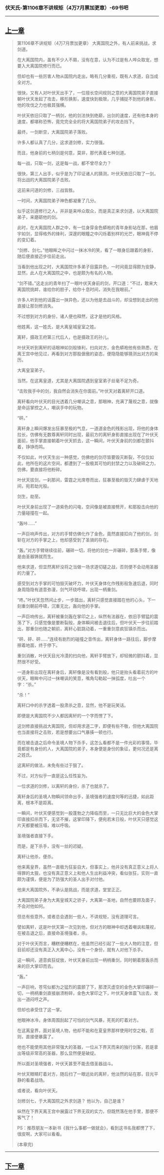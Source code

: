 ### 伏天氏-第1106章不讲规矩（4万7月票加更章）-69书吧

--------
[上一章](./f91c1ad236dc71f459b46cf3d4025bd4.md)
--------


>
>
>
>第1106章不讲规矩（4万7月票加更章）
>大离国院之外，有人前来挑战，求剑道。
>
>在大离国院内，虽有不少人不屑，没有在意，认为不过是有人哗众取宠，想要入大离国院修行而已。
>
>但却也有一些厉害人物从国院内走出，略有几分重视，既有人求道，自当成全对方。
>
>很快，又有人对叶伏天出手了，一位擅长空间规则之意的大离国院弟子直接朝叶伏天发起了攻击，移形换影，速度快到极限，几乎捕捉不到他的身影，他的攻伐之力也极其强横。
>
>叶伏天依旧只取了一柄剑，他的剑法快到绝巅，出剑的速度，还有他本身的速度，都堪称恐怖，竟完完全全的将大离国院弟子的攻击挡下。
>
>最终，一剑断空，大离国院弟子落败。
>
>许多人都认真了几分，这求道剑修，实力很强。
>
>而且，他身前的七柄剑是何意，莫非，那代表着七种剑道。
>
>每一战，只取一剑，这是每一战，都不曾尽全力？
>
>很快，第三人出手，似乎是为了印证诸人的猜测，叶伏天依旧只取了一剑，将出战的大离国院弟子击败。
>
>这前来问道的剑修，三战皆胜。
>
>一时间，大离国院弟子神色都凝重了几分。
>
>似乎这剑道修行之人，并非是来哗众取众，而是真正来求剑道，以大离国院弟子，来磨砺他的剑。
>
>此时，在大离国院人群之中，有一位身穿金色蟒袍的青年身影站在那，他眉宇如剑，显得格外的锋利，深邃的眼瞳之中闪烁着别样的光芒，眼神竟不停的变幻着。
>
>“剑修、剑七。”他眼眸之中闪过一抹冰冷的笑，看了一眼身后跟着的身影，随后便直接迈步往前走出。
>
>当看到他出现之时，大离国院许多弟子目露异色，一时间竟显得颇为安静，显然，此人在大离国院之中，也是颇为有名的人物。
>
>“剑不错。”这走出的青年扫了一眼叶伏天身前的剑，开口道：“不过，敢来大离国院挑衅，谁给你的胆子，给你十息时间，消失在我眼前。”
>
>许多人听到他的话露出一抹异色，还以为他是去战斗的，却没想到走出的他直接让那剑修消失。
>
>不过想到对方的身份，诸人便也释然，这才是他的风格。
>
>他姓离，这一姓氏，是大离皇城皇室之姓。
>
>离轩，摄政王府第三代后人，也是摄政王的孙儿。
>
>叶伏天听到离轩的话眼神如剑般锋利，扫向对方，金色蟒袍他有些熟悉，在离王宫中他见过，再看到对方那股倨傲的姿态，便隐隐能够猜测出对方的来历。
>
>大离皇室弟子。
>
>当然，在这离皇道，尤其是大离国院遇到皇室弟子丝毫不足为奇。
>
>“击败我手中的剑，我自然会消失在你面前。”叶伏天对着离轩开口道。
>
>离轩看向叶伏天的目光透着几分嘲讽之意，那眼神，充满了蔑视之意，就像是命运掌控之人，嘲讽手中的玩物。
>
>“砰。”
>
>离轩身上瞬间爆发出狂暴至极的气息，一道道金色的残影出现，将他的身体拉长，仿佛有无数尊离轩同时出现，最前方的离轩身影直接出现在了叶伏天面前，他手掌直接朝着叶伏天抓去，这一瞬间，叶伏天身前的剑都在颤抖着，铮铮而鸣。
>
>不仅如此，叶伏天生出一种感觉，仿佛他的剑尽皆要毁灭断裂，不仅仅如此，他所在的这片空间，都遭到了一股极其可怕的封禁之力以及破碎之力，仿佛，要直接将他粉碎。
>
>叶伏天拔剑，一刹那间，雷霆之光席卷而出，狂暴至极的毁灭力肆虐于天地间，宛若劫光般。
>
>剑生，劫至。
>
>叶伏天身前出现了一道紫色的闪电，空间像是被直接劈开，和那股击向他的力量碰撞在一起。
>
>“轰咔……”
>
>一声巨响声传出，对方的手臂仿佛化作了金色，竟然直接扣向了他的剑，剑斩在对方的手掌之上，他却感受到了圣骑的存在。
>
>“轰。”对方手臂继续往前，碾碎一切，将他的剑也一并碾碎，那条手臂，像是由圣器铸就而生。
>
>他来求道，但显然离轩没将之当做一场求道切磋之战，否则便不会动用圣器的力量了。
>
>感受到对方手掌的可怕毁灭破坏力，叶伏天身体化作残影般急速后退，同时身周隐隐有道意弥漫，剑气环绕呼啸，出现一柄重剑。
>
>“咚。”叶伏天忽然间止步，一步踏出，离轩只感觉直接踏在他的心头，下一刻重剑朝前呼啸，沉重无比，轰向他的手掌。
>
>一声巨响传出，离轩被重剑轰在掌印之上，纵然有法器在，依旧手臂猛的震荡了下，只感觉像是要断裂般，身体瞬间被击退往后，但叶伏天一步往前踏出，那重剑也随之朝前，离轩心脏跳动着，一重重剑意疯狂镇杀而出。
>
>“砰、砰、砰……”连续有剧烈的碰撞之音传出，离轩身体一路往后，脚步摩擦着地面，终于停下。
>
>重剑消散，叶伏天目光冷漠的扫向他，离轩手臂放下，却轻微的颤抖着，显然很不好受。
>
>一道身影出现在离轩身后，离轩像是没有看到般，他只是抬头看着前方的叶伏天，眼眸中闪过一抹嘲讽的笑意，嘴角勾勒起一抹弧度，吐出一个字：“杀。”
>
>“杀！”
>
>离轩口中的杀字透着一股肃杀之意，显然，他不是玩笑话。
>
>即便是大离国院不少人都因离轩的一个字而愣了下。
>
>这剑修直接挑战大离国院，但却用求道二字，即便有些不敬，但他大离国院也当直接将之击败，若是想要出口气暴揍一顿也行。
>
>而在被击退之后命令圣境人物下杀手，这怎么看都不是一件光彩的事情，毕竟都是有身份的人，大离国院的弟子，本身便是身份的象征，更何况还是离之姓氏。
>
>这离轩的做法，未免有些过于狠了。
>
>不过，对方似乎一直是这么任性妄为。
>
>一位求道的剑修，以离轩的身份，杀了也就杀了。
>
>离轩身后的圣境人物瞬间领命出手，圣境强者的速度何等的迅捷，如此距离，根本不是距离。
>
>一瞬间，叶伏天便感觉到一股蓬勃之力降临而至，一只无比巨大的金色大掌印直接扣杀而下，无坚不摧，这掌印降下，便宛若末日般，叶伏天只感觉这片天都要被压塌，难以呼吸。
>
>圣境强者直接下手。
>
>而是，是下杀手，没有一丝的迟疑。
>
>离轩让他杀，便杀。
>
>他来离皇界，虽然一直极为狂妄自大，但事实上，他并没有真正意义上将人得罪的太狠，也没有真正意义上和他人生出利益冲突，看似张狂，实则一直颇为谨慎，便是为了防强大的圣人出手对付他。
>
>他来大离国院外，不承认是挑战，而是求道，堂堂正正。
>
>大离国院弟子身为大离皇城天之骄子，大离第一圣地，自然也要顾及面子，不会对他如何。
>
>但总有些意外，或者总会遇到一些人，不讲规矩，没有道理可言。
>
>譬如离轩，这是叶伏天第一次见到他，但对方的眼神中却透着嘲讽和蔑视，在被击退之后，直接命圣境强者，杀。
>
>对于叶伏天而言，糟糕便糟糕在，他虽然已经引起了一些大人物的注意，但目前却还没有真正入大离中心，没有一个身份，就有人对他下杀手。
>
>这一瞬间，道意疯狂绽放，叶伏天身前出现一柄柄重剑，同时朝着那轰杀而来的巨大掌印而去。
>
>“轰。”
>
>一声巨响，苍穹似都为之猛烈的震颤了下，那湮灭虚空的金色大掌印碾碎一切，一柄柄重剑直接崩溃粉碎，金色大掌印之下，叶伏天身体震飞出去，发出一道闷哼之声。
>
>但却也承受住了这一掌。
>
>他眼神冰冷，身体周围刮起了可怕的剑气风暴，死死的盯着对方。
>
>在这离皇界，面对圣境人物，他却不能和在夏皇界那样使用时空之戟，否则，直接便暴露了。
>
>他也不能使用其他非常强大的圣器，一位从下界天而来的独行剑客，若是拿出等级非常高的圣器，那么显然便是破绽。
>
>所以面对圣境强者，叶伏天甚至不能去借圣器战斗。
>
>叶伏天眼睛盯着对方，随后扫了一眼远处的离轩，他淡然的站在那，目光平静的看着战场。
>
>或者说，看向叶伏天。
>
>剑修剑七，于大离国院之外求剑道？
>他以为，自己是谁？
>
>纵然在下界天离王宫中展露过下界无双的实力，但既然落在他手里，那便不客气了！
>
>PS：推荐朋友一本新书《我什么事都一做就会》，看到这书名我都愣了下，很皮啊，大家可以看看。
>
>(本章完)
>
>

--------
[下一章](./b39b49464ebd7cd2da9700727331ae9f.md)
--------
